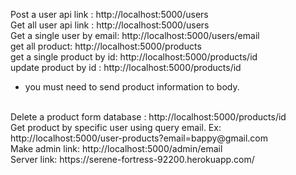 Post a user api link : http://localhost:5000/users
<br>
Get all user api link : http://localhost:5000/users
<br>
Get a single user by email: http://localhost:5000/users/email
<br>
get all product: http://localhost:5000/products
<br>
get a single product by id: http://localhost:5000/products/id
<br>
update product by id : http://localhost:5000/products/id

- you must need to send product information to body.

<br>
Delete a product form database : http://localhost:5000/products/id
<br>
Get product by specific user using query email.
Ex: http://localhost:5000/user-products?email=bappy@gmail.com
<br>
Make admin link: http://localhost:5000/admin/email

<br>
Server link: https://serene-fortress-92200.herokuapp.com/

